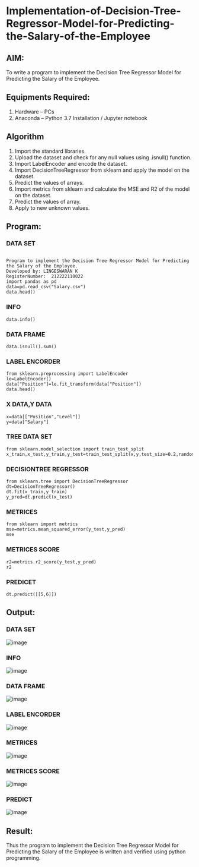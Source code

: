# Implementation-of-Decision-Tree-Regressor-Model-for-Predicting-the-Salary-of-the-Employee

## AIM:
To write a program to implement the Decision Tree Regressor Model for Predicting the Salary of the Employee.

## Equipments Required:
1. Hardware – PCs
2. Anaconda – Python 3.7 Installation / Jupyter notebook

## Algorithm
1. Import the standard libraries.
2. Upload the dataset and check for any null values using .isnull() function.
3. Import LabelEncoder and encode the dataset.
4. Import DecisionTreeRegressor from sklearn and apply the model on the dataset.
5. Predict the values of arrays.
6. Import metrics from sklearn and calculate the MSE and R2 of the model on the dataset.
7. Predict the values of array.
8. Apply to new unknown values.
## Program:
### DATA SET
```

Program to implement the Decision Tree Regressor Model for Predicting the Salary of the Employee.
Developed by: LINGESWARAN K
RegisterNumber:  212222110022
import pandas as pd
data=pd.read_csv("Salary.csv")
data.head()
```
### INFO
```
data.info()
```
### DATA FRAME 
```
data.isnull().sum()
```
### LABEL ENCORDER
```
from sklearn.preprocessing import LabelEncoder
le=LabelEncoder()
data["Position"]=le.fit_transform(data["Position"])
data.head()
```
### X DATA,Y DATA
```
x=data[["Position","Level"]]
y=data["Salary"]
```
### TREE DATA SET
```
from sklearn.model_selection import train_test_split
x_train,x_test,y_train,y_test=train_test_split(x,y,test_size=0.2,random_state=2)
```
### DECISIONTREE REGRESSOR
```
from sklearn.tree import DecisionTreeRegressor
dt=DecisionTreeRegressor()
dt.fit(x_train,y_train)
y_pred=dt.predict(x_test)
```
### METRICES
```
from sklearn import metrics
mse=metrics.mean_squared_error(y_test,y_pred)
mse
```
### METRICES SCORE
```
r2=metrics.r2_score(y_test,y_pred)
r2
```
### PREDICET
```
dt.predict([[5,6]])
```

## Output:
### DATA SET

![image](https://github.com/user-attachments/assets/76806611-fe56-4902-9b81-e7ef9ac62353)

### INFO

![image](https://github.com/user-attachments/assets/2282c30a-9da9-4eca-8769-7a7caf24aaea)

### DATA FRAME 

![image](https://github.com/user-attachments/assets/a7ab3e69-791c-408e-8c01-d0fd900ab989)

### LABEL ENCORDER

![image](https://github.com/user-attachments/assets/4ea06fcb-d3b4-49c1-b474-42d682d7b660)

### METRICES

![image](https://github.com/user-attachments/assets/1b0c585f-df9a-4dfa-95cc-9c6ae9ddb309)

### METRICES SCORE
![image](https://github.com/user-attachments/assets/8050204b-7f79-4a3e-8b01-ba8604a289be)

### PREDICT
![image](https://github.com/user-attachments/assets/a8d8c5ac-9f8b-4693-93fa-16c8f019f4c2)


## Result:
Thus the program to implement the Decision Tree Regressor Model for Predicting the Salary of the Employee is written and verified using python programming.
